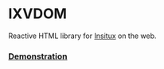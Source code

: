 # IXVDOM

Reactive HTML library for [Insitux](https://phunanon.github.io/Insitux) on the web.

### [Demonstration](https://insitux.github.io/ixvdom)